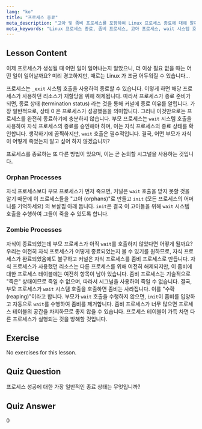 ```yaml
---
lang: "ko"
title: "프로세스 종료"
meta_description: "고아 및 좀비 프로세스를 포함하여 Linux 프로세스 종료에 대해 알아보세요. 효과적인 프로세스 관리를 위한 _exit 및 wait 시스템 호출을 이해하세요."
meta_keywords: "Linux 프로세스 종료, 좀비 프로세스, 고아 프로세스, wait 시스템 호출, _exit, Linux 튜토리얼, 초보자 Linux"
---
```


## Lesson Content

이제 프로세스가 생성될 때 어떤 일이 일어나는지 알았으니, 더 이상 필요 없을 때는 어떤 일이 일어날까요? 미리 경고하지만, 때로는 Linux 가 조금 어두워질 수 있습니다...

프로세스는 `_exit` 시스템 호출을 사용하여 종료할 수 있습니다. 이렇게 하면 해당 프로세스가 사용하던 리소스가 재할당을 위해 해제됩니다. 따라서 프로세스가 종료 준비가 되면, 종료 상태 (termination status) 라는 것을 통해 커널에 종료 이유를 알립니다. 가장 일반적으로, 상태 0 은 프로세스가 성공했음을 의미합니다. 그러나 이것만으로는 프로세스를 완전히 종료하기에 충분하지 않습니다. 부모 프로세스는 `wait` 시스템 호출을 사용하여 자식 프로세스의 종료를 승인해야 하며, 이는 자식 프로세스의 종료 상태를 확인합니다. 생각하기에 끔찍하지만, `wait` 호출은 필수적입니다. 결국, 어떤 부모가 자식이 어떻게 죽었는지 알고 싶어 하지 않겠습니까?

프로세스를 종료하는 또 다른 방법이 있으며, 이는 곧 논의할 시그널을 사용하는 것입니다.

### Orphan Processes

자식 프로세스보다 부모 프로세스가 먼저 죽으면, 커널은 `wait` 호출을 받지 못할 것을 알기 때문에 이 프로세스들을 "고아 (orphans)"로 만들고 `init` (모든 프로세스의 어머니를 기억하세요) 의 보살핌 아래 둡니다. `init`은 결국 이 고아들을 위해 `wait` 시스템 호출을 수행하여 그들이 죽을 수 있도록 합니다.

### Zombie Processes

자식이 종료되었는데 부모 프로세스가 아직 `wait`를 호출하지 않았다면 어떻게 될까요? 우리는 여전히 자식 프로세스가 어떻게 종료되었는지 볼 수 있기를 원하므로, 자식 프로세스가 완료되었음에도 불구하고 커널은 자식 프로세스를 좀비 프로세스로 만듭니다. 자식 프로세스가 사용했던 리소스는 다른 프로세스를 위해 여전히 해제되지만, 이 좀비에 대한 프로세스 테이블에는 여전히 항목이 남아 있습니다. 좀비 프로세스는 기술적으로 "죽은" 상태이므로 죽일 수 없으며, 따라서 시그널을 사용하여 죽일 수 없습니다. 결국, 부모 프로세스가 `wait` 시스템 호출을 호출하면 좀비는 사라집니다. 이를 "수확 (reaping)"이라고 합니다. 부모가 `wait` 호출을 수행하지 않으면, `init`이 좀비를 입양하고 자동으로 `wait`를 수행하여 좀비를 제거합니다. 좀비 프로세스가 너무 많으면 프로세스 테이블의 공간을 차지하므로 좋지 않을 수 있습니다. 프로세스 테이블이 가득 차면 다른 프로세스가 실행되는 것을 방해할 것입니다.

## Exercise

No exercises for this lesson.

## Quiz Question

프로세스 성공에 대한 가장 일반적인 종료 상태는 무엇입니까?

## Quiz Answer

0
